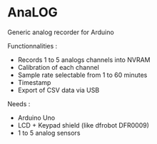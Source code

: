 # AnaLOG
Generic analog recorder for Arduino

Functionnalities :
- Records 1 to 5 analogs channels into NVRAM
- Calibration of each channel
- Sample rate selectable from 1 to 60 minutes
- Timestamp
- Export of CSV data via USB

Needs :
- Arduino Uno
- LCD + Keypad shield (like dfrobot DFR0009)
- 1 to 5 analog sensors
